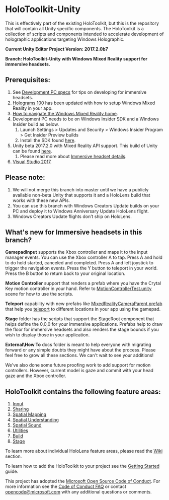 # HoloToolkit-Unity
This is effectively part of the existing HoloToolkit, but this is the repository that will contain all Unity specific components.
The HoloToolkit is a collection of scripts and components intended to accelerate development of holographic applications targeting Windows Holographic.

**Current Unity Editor Project Version: 2017.2.0b7**

**Branch: HoloToolkit-Unity with Windows Mixed Reality support for immersive headsets.**

## Prerequisites:
1. See [Development PC specs](https://developer.microsoft.com/en-us/windows/mixed-reality/install_the_tools#developing_for_immersive_headsets) for tips on developing for immersive headsets.
2. [Holograms 100](https://developer.microsoft.com/en-us/windows/mixed-reality/holograms_100) has been updated with how to setup Windows Mixed Reality in your app.
3. [How to navigate the Windows Mixed Reality home](https://developer.microsoft.com/en-us/windows/mixed-reality/navigating_the_windows_mixed_reality_home).
4. Development PC needs to be on Windows Insider SDK and a Windows Insider build as below.
    1. Launch Settings > Updates and Security > Windows Insider Program > Get Insider Preview builds 
    2. Install the SDK found [here](https://www.microsoft.com/en-us/software-download/windowsinsiderpreviewSDK).
5. Unity beta 2017.2.0 with Mixed Reality API support. This build of Unity can be found [here](https://unity3d.com/unity/beta).
    1. Please read more about [Immersive headset details](https://developer.microsoft.com/en-us/windows/mixed-reality/immersive_headset_details).
6. [Visual Studio 2017](https://www.visualstudio.com/downloads/).

## Please note:
1. We will not merge this branch into master until we have a publicly available non-beta Unity that supports it and a HoloLens build that works with these new APIs.
2. You can use this branch with Windows Creators Update builds on your PC and deploy it to Windows Anniversary Update HoloLens flight.
3. Windows Creators Update flights don’t ship on HoloLens.

## What's new for Immersive headsets in this branch?

**GamepadInput** supports the Xbox controller and maps it to the input manager events.
You can use the Xbox controller A to tap.
Press A and hold to do hold started, canceled and completed.
Press A and left joystick to trigger the navigation events.
Press the Y button to teleport in your world.
Press the B button to return back to your original location.

**Motion Controller** support that renders a prefab where you have the Crytal Key motion controller in your hand. Refer to [MotionControllerTest.unity](https://github.com/Microsoft/HoloToolkit-Unity/blob/Dev_Unity_2017.2.0/Assets/HoloToolkit/Input/Tests/Scenes/MotionControllerTest.unity) scene for how to use the scripts.

**Teleport** capability with new prefabs like [MixedRealityCameraParent.prefab](https://github.com/Microsoft/HoloToolkit-Unity/blob/Dev_Unity_2017.2.0/Assets/HoloToolkit/Input/Tests/Scenes/MotionControllerTest.unity) that help you [teleport](https://github.com/Microsoft/HoloToolkit-Unity/blob/Dev_Unity_2017.2.0/Assets/HoloToolkit/Input/Tests/Scenes/MotionControllerTest.unity) to different locations in your app using the gamepad.

**Stage** folder has the scripts that support the StageRoot component that helps define the 0,0,0 for your immersive applications.
Prefabs help to draw the floor for immersive headsets and also renders the stage bounds if you wish to display those in your application.

**External\How To** docs folder is meant to help everyone with migrating forward or any simple doubts they might have about the process.
Please feel free to grow all these sections. We can't wait to see your additions!

We've also done some future proofing work to add support for motion controllers. 
However, current model is gaze and commit with your head gaze and the Xbox controller.

## HoloToolkit contains the following feature areas:

1. [Input](Assets/HoloToolkit/Input/README.md)
2. [Sharing](Assets/HoloToolkit/Sharing/README.md)
3. [Spatial Mapping](Assets/HoloToolkit/SpatialMapping/README.md)
4. [Spatial Understanding](Assets/HoloToolkit/SpatialUnderstanding/README.md)
5. [Spatial Sound](Assets/HoloToolkit/SpatialSound/README.md)
6. [Utilities](Assets/HoloToolkit/Utilities/README.md)
7. [Build](Assets/HoloToolkit/Build/README.md)
8. [Stage](Assets/HoloToolkit/Stage/README.md)

To learn more about individual HoloLens feature areas, please read the [Wiki](https://github.com/Microsoft/HoloToolkit-Unity/wiki) section.

To learn how to add the HoloToolkit to your project see the [Getting Started](GettingStarted.md) guide.

This project has adopted the [Microsoft Open Source Code of Conduct](https://opensource.microsoft.com/codeofconduct/). 
For more information see the [Code of Conduct FAQ](https://opensource.microsoft.com/codeofconduct/faq/) or contact [opencode@microsoft.com](mailto:opencode@microsoft.com) with any additional questions or comments.
